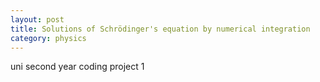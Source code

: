 ```yaml
---
layout: post
title: Solutions of Schrödinger's equation by numerical integration
category: physics
---
```


uni second year coding project 1